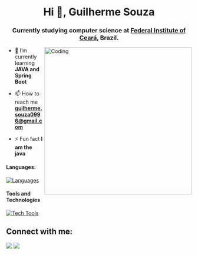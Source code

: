 <h1 align="center">Hi 👋, Guilherme Souza</h1>
<h3 align="center">Currently studying computer science at <a href="https://ifce.edu.br/maracanau">Federal Institute of Ceará</a>, Brazil.</h3>
<img align="right" alt="Coding" width="400" src="https://media.tenor.com/cX92mi1p-NYAAAAe/coding-anime.png">


- 🌱 I’m currently learning **JAVA and Spring Boot**

- 📫 How to reach me **guilherme.souza0996@gmail.com**

- ⚡ Fun fact **I am the java**

#### Languages:

[![Languages](https://skillicons.dev/icons?i=c,java)](https://skillicons.dev)

#### Tools and Technologies

[![Tech Tools](https://skillicons.dev/icons?i=git,docker,postgres)](https://skillicons.dev)
<!-- ![AWS](https://img.shields.io/badge/Amazon_AWS-232F3E?style=flat&logo=amazon-aws&logoColor=white)&nbsp;
![Google Cloud](https://img.shields.io/badge/Google_Cloud-4285F4?style=flat&logo=google-cloud&logoColor=white)&nbsp; -->

## Connect with me:

<p align = "center">

[<img src="https://img.shields.io/badge/linkedin-%2312100E.svg?&style=for-the-badge&logo=linkedin&logoColor=white&color=black" />](https://www.linkedin.com/in/guilherme-souza-6b45321a4/)
[<img src="https://img.shields.io/badge/instagram-%2312100E.svg?&style=for-the-badge&logo=instagram&logoColor=white&color=black" />](https://instagram.com/gui_qwer)
</p>

